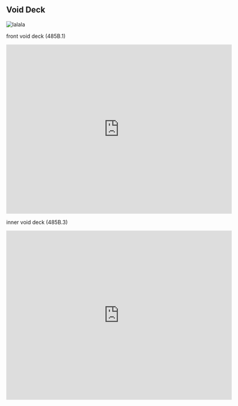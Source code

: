 ## Void Deck

![lalala](https://i.ytimg.com/vi/JilHZ_DdBYg/maxresdefault.jpg)

front void deck (485B.1)

<iframe src="https://www.google.com/maps/embed?pb=!4v1544084083964!6m8!1m7!1sCAoSLEFGMVFpcFAwUXUtckRMM3VwY201elVMaTZBVWRKOGtqZ1ZDWmo2a3FXQ2tr!2m2!1d1.3596631921767488!2d103.9561257336546!3f18!4f0!5f0.7820865974627469" width="600" height="450" frameborder="0" style="border:0" allowfullscreen></iframe>

inner void deck (485B.3)

<iframe src="https://www.google.com/maps/embed?pb=!4v1544068456966!6m8!1m7!1sCAoSLEFGMVFpcE4wSDZfR3RRYXhPZ1VBblpWUklBc2tveEZxRXhQcEcxdHdGQnRy!2m2!1d1.3595439665353741!2d103.95627854013868!3f96!4f0!5f0.7820865974627469" width="600" height="450" frameborder="0" style="border:0" allowfullscreen></iframe>



